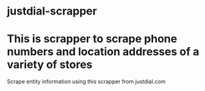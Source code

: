 # justdial-scrapper
# This is scrapper to scrape phone numbers and location addresses of a variety of stores

Scrape entity information using this scrapper from justdial.com
